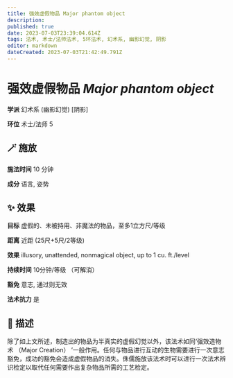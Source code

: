 ```yaml
---
title: 强效虚假物品 Major phantom object
description: 
published: true
date: 2023-07-03T23:39:04.614Z
tags: 法术, 术士/法师法术, 5环法术, 幻术系, 幽影幻觉, 阴影
editor: markdown
dateCreated: 2023-07-03T21:42:49.791Z
---
```


# **强效虚假物品** *Major phantom object*

**学派** 幻术系 (幽影幻觉) \[阴影\] 

**环位** 术士/法师 5

## 🪄 施放

**施法时间** 10 分钟

**成分** 语言, 姿势

## ✨ 效果 

**目标** 虚假的、未被持用、非魔法的物品，至多1立方尺/等级 

**距离** 近距 (25尺+5尺/2等级) 

**效果** illusory, unattended, nonmagical object, up to 1 cu. ft./level 

**持续时间** 10分钟/等级 （可解消） 

**豁免** 意志, 通过则无效

**法术抗力** 是

## 📖 描述

除了如上文所述，制造出的物品为半真实的虚假幻觉以外，该法术如同‘强效造物术 （Major Creation） ’一般作用。任何与物品进行互动的生物需要进行一次意志豁免，成功的豁免会造成虚假物品的消失。侏儒施放该法术时可以进行一次法术辨识检定以取代任何需要作出复杂物品所需的工艺检定。
    